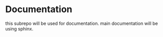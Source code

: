 # Documentation

this subrepo will be used for documentation.
main documentation will be using sphinx.
